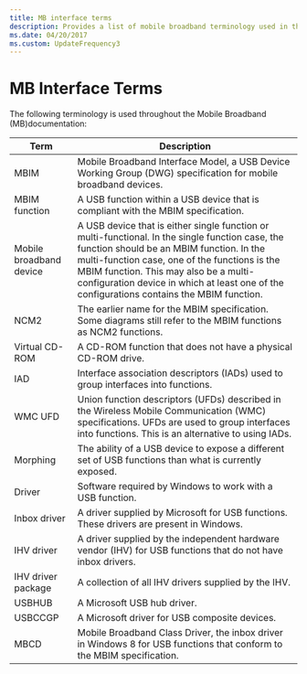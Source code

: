 ```yaml
---
title: MB interface terms
description: Provides a list of mobile broadband terminology used in the MB interface
ms.date: 04/20/2017
ms.custom: UpdateFrequency3
---
```


# MB Interface Terms


The following terminology is used throughout the Mobile Broadband (MB)documentation:

|Term|Description|
|--- |--- |
|MBIM|Mobile Broadband Interface Model, a USB Device Working Group (DWG) specification for mobile broadband devices.|
|MBIM function|A USB function within a USB device that is compliant with the MBIM specification.|
|Mobile broadband device|A USB device that is either single function or multi-functional. In the single function case, the function should be an MBIM function. In the multi-function case, one of the functions is the MBIM function. This may also be a multi-configuration device in which at least one of the configurations contains the MBIM function.|
|NCM2|The earlier name for the MBIM specification. Some diagrams still refer to the MBIM functions as NCM2 functions.|
|Virtual CD-ROM|A CD-ROM function that does not have a physical CD-ROM drive.|
|IAD|Interface association descriptors (IADs) used to group interfaces into functions.|
|WMC UFD|Union function descriptors (UFDs) described in the Wireless Mobile Communication (WMC) specifications. UFDs are used to group interfaces into functions. This is an alternative to using IADs.|
|Morphing|The ability of a USB device to expose a different set of USB functions than what is currently exposed.|
|Driver|Software required by Windows to work with a USB function.|
|Inbox driver|A driver supplied by Microsoft for USB functions. These drivers are present in Windows.|
|IHV driver|A driver supplied by the independent hardware vendor (IHV) for USB functions that do not have inbox drivers.|
|IHV driver package|A collection of all IHV drivers supplied by the IHV.|
|USBHUB|A Microsoft USB hub driver.|
|USBCCGP|A Microsoft driver for USB composite devices.|
|MBCD|Mobile Broadband Class Driver, the inbox driver in Windows 8 for USB functions that conform to the MBIM specification.|

